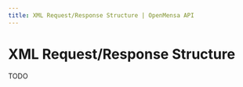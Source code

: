 ```yaml
---
title: XML Request/Response Structure | OpenMensa API
---
```


# XML Request/Response Structure

TODO